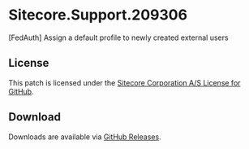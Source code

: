 # Sitecore.Support.209306
[FedAuth] Assign a default profile to newly created external users

## License  
This patch is licensed under the [Sitecore Corporation A/S License for GitHub](https://github.com/sitecoresupport/Sitecore.Support.209306/blob/master/LICENSE).  

## Download  
Downloads are available via [GitHub Releases](https://github.com/sitecoresupport/Sitecore.Support.209306/releases).  
